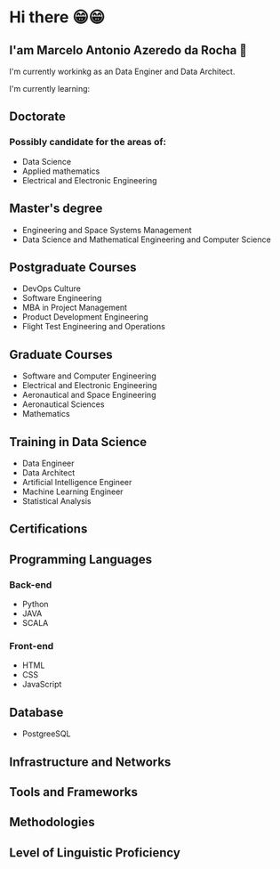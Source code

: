 # Hi there 😁😁
## I'am Marcelo Antonio Azeredo da Rocha 🦅
 I'm currently workinkg as an Data Enginer and Data Architect.
 
 I'm currently learning:
## Doctorate
### Possibly candidate for the areas of:
 - Data Science
 - Applied mathematics
 - Electrical and Electronic Engineering

## Master's degree 
 - Engineering and Space Systems Management
 - Data Science and Mathematical Engineering and Computer Science
 
## Postgraduate Courses
 - DevOps Culture
 - Software Engineering
 - MBA in Project Management
 - Product Development Engineering
 - Flight Test Engineering and Operations
 
## Graduate Courses 
 - Software and Computer Engineering
 - Electrical and Electronic Engineering
 - Aeronautical and Space Engineering
 - Aeronautical Sciences
 - Mathematics

## Training in Data Science
 - Data Engineer
 - Data Architect
 - Artificial Intelligence Engineer
 - Machine Learning Engineer 
 - Statistical Analysis

## Certifications

## Programming Languages
### Back-end
 - Python 
 - JAVA
 - SCALA


### Front-end
 - HTML
 - CSS
 - JavaScript


## Database
 - PostgreeSQL


## Infrastructure and Networks

## Tools and Frameworks

## Methodologies

## Level of Linguistic Proficiency
<!--
**oengmarcelo/oengmarcelo** is a ✨ _special_ ✨ repository because its `README.md` (this file) appears on your GitHub profile.

Here are some ideas to get you started:

- 🔭 I’m currently working on ...
- 🌱 I’m currently learning ...
- 👯 I’m looking to collaborate on ...
- 🤔 I’m looking for help with ...
- 💬 Ask me about ...
- 📫 How to reach me: ...
- 😄 Pronouns: ...
- ⚡ Fun fact: ...
-->
